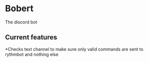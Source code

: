 # Bobert
The discord bot

## Current features 

*Checks text channel to make sure only valid commands are sent to rythmbot and nothing else
